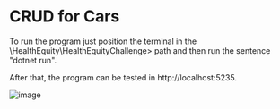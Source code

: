 # CRUD for Cars

To run the program just position the terminal in the \HealthEquity\HealthEquityChallenge> path and then run the sentence "dotnet run". 

After that, the program can be tested in http://localhost:5235.

![image](https://user-images.githubusercontent.com/6674605/222281518-b924268e-8fd7-4bf4-8b52-7df1be8e626c.png)
